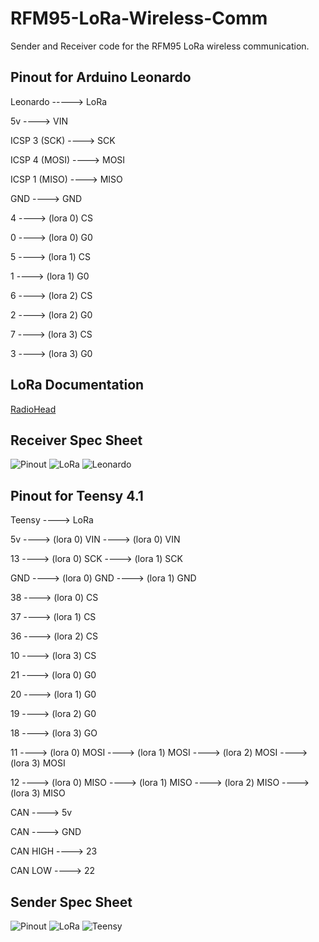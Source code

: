 # RFM95-LoRa-Wireless-Comm
Sender and Receiver code for the RFM95 LoRa wireless communication.

## Pinout for Arduino Leonardo
Leonardo -----> LoRa

5v ----> VIN

ICSP 3 (SCK) ----> SCK

ICSP 4 (MOSI) ----> MOSI

ICSP 1 (MISO) ----> MISO

GND ----> GND

4 ----> (lora 0) CS

0 ----> (lora 0) G0

5 ----> (lora 1) CS

1 ----> (lora 1) G0

6 ----> (lora 2) CS

2 ----> (lora 2) G0

7 ----> (lora 3) CS

3 ----> (lora 3) G0

## LoRa Documentation
[RadioHead](https://www.airspayce.com/mikem/arduino/RadioHead/classRH__RF95.html#ab9605810c11c025758ea91b2813666e3)


## Receiver Spec Sheet
![Pinout](https://github.com/sundevilmotorsports/RFM95-LoRa-Wireless-Comm/blob/main/Spec_Sheet/Receiver/Arduino_Leonardo_pinOUT.png)
![LoRa](https://github.com/sundevilmotorsports/RFM95-LoRa-Wireless-Comm/blob/main/Spec_Sheet/Receiver/Receiver_LoRa.jpg)
![Leonardo](https://github.com/sundevilmotorsports/RFM95-LoRa-Wireless-Comm/blob/main/Spec_Sheet/Receiver/Leonardo.jpg)

## Pinout for Teensy 4.1
Teensy ----> LoRa

5v ----> (lora 0) VIN ----> (lora 0) VIN

13 ----> (lora 0) SCK ----> (lora 1) SCK

GND ----> (lora 0) GND ----> (lora 1) GND

38 ----> (lora 0) CS

37 ----> (lora 1) CS

36 ----> (lora 2) CS

10 ----> (lora 3) CS

21 ----> (lora 0) G0

20 ----> (lora 1) G0

19 ----> (lora 2) G0

18 ----> (lora 3) GO

11 ----> (lora 0) MOSI ----> (lora 1) MOSI ----> (lora 2) MOSI ----> (lora 3) MOSI

12 ----> (lora 0) MISO ----> (lora 1) MISO ----> (lora 2) MISO ----> (lora 3) MISO

CAN ----> 5v

CAN ----> GND

CAN HIGH ----> 23

CAN LOW ----> 22

## Sender Spec Sheet
![Pinout](https://github.com/sundevilmotorsports/RFM95-LoRa-Wireless-Comm/blob/main/Spec_Sheet/Sender/teensy_4.1.PNG)
![LoRa](https://github.com/sundevilmotorsports/RFM95-LoRa-Wireless-Comm/blob/main/Spec_Sheet/Sender/lora_radios.PNG)
![Teensy](https://github.com/sundevilmotorsports/RFM95-LoRa-Wireless-Comm/blob/main/Spec_Sheet/Sender/teensyPinout.jpg)
